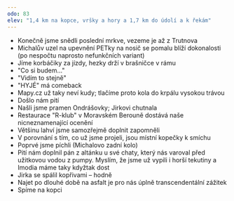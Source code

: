 ```yaml
---
odo: 83
elev: "1,4 km na kopce, vršky a hory a 1,7 km do údolí a k řekám"
---
```


- Konečně jsme snědli poslední mrkve, vezeme je až z Trutnova
- Michalův uzel na upevnění PETky na nosič se pomalu blíží dokonalosti (po nespočtu naprosto nefunkčních variant)
- Jíme korbáčiky za jízdy, hezky drží v brašničce v rámu
- "Co si budem…"
- "Vidím to stejně"
- "HYJÉ" má comeback
- Mapy.cz už taky neví kudy; tlačíme proto kola do krpálu vysokou trávou
- Došlo nám pití
- Našli jsme pramen Ondrášovky; Jirkovi chutnala
- Restaurace "R-klub" v Moravském Berouně dostává naše nicneznamenající ocenění
- Většinu lahví jsme samozřejmě doplnit zapomněli
- V porovnání s tím, co už jsme projeli, jsou místní kopečky k smíchu
- Poprvé jsme píchli (Michalovo zadní kolo)
- Pití nám doplnil pán z altánku u své chaty, který nás varoval před užitkovou vodou z pumpy. Myslím, že jsme už vypili i horší tekutiny a Imodia máme taky kdyžtak dost
- Jirka se spálil kopřivami – hodně
- Najet po dlouhé době na asfalt je pro nás úplně transcendentální zážitek
- Spíme na kopci